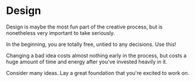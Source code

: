 # Design

Design is maybe the most fun part of the creative process, but is nonetheless very important to take seriously.


In the beginning, you are totally free, untied to any decisions. Use this!

Changing a bad idea costs almost nothing early in the process, but costs a huge amount of time and energy after you've
invested heavily in it.

Consider many ideas. Lay a great foundation that you're excited to work on.